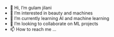 - 👋 Hi, I’m gulam jilani
- 👀 I’m interested in beauty and machines
- 🌱 I’m currently learning AI and machine learning
- 💞️ I’m looking to collaborate on ML projects
- 📫 How to reach me ...

<!---
gulamjilani61973/gulamjilani61973 is a ✨ special ✨ repository because its `README.md` (this file) appears on your GitHub profile.
You can click the Preview link to take a look at your changes.
--->
